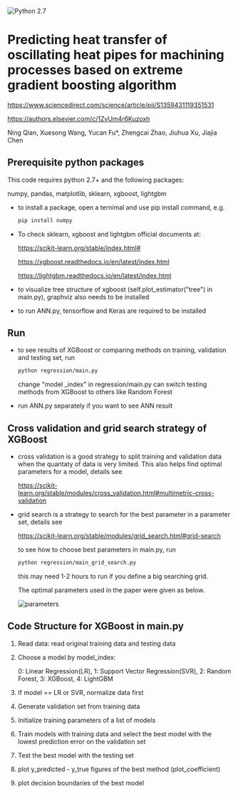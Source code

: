 ![Python 2.7](https://img.shields.io/badge/python-2.7-green.svg)
# Predicting heat transfer of oscillating heat pipes for machining processes based on extreme gradient boosting algorithm
  https://www.sciencedirect.com/science/article/pii/S1359431119351531
  
  https://authors.elsevier.com/c/1ZvUm4r6Kuzoxh
  
Ning Qian, Xuesong Wang, Yucan Fu*, Zhengcai Zhao, Jiuhua Xu, Jiajia Chen
## Prerequisite python packages
This code requires python 2.7+ and the following packages:

numpy, pandas, matplotlib, sklearn, xgboost, lightgbm

* to install a package, open a ternimal and use pip install command, e.g.
  ```bash
  pip install numpy
  ```

* To check sklearn, xgboost and lightgbm official documents at:

  https://scikit-learn.org/stable/index.html#

  https://xgboost.readthedocs.io/en/latest/index.html

  https://lightgbm.readthedocs.io/en/latest/index.html

* to visualize tree structure of xgboost (self.plot_estimator("tree") in main.py), graphviz also needs to be installed

* to run ANN.py, tensorflow and Keras are required to be installed

## Run
* to see results of XGBoost or comparing methods on training, validation and testing set, run 
  ```bash
  python regression/main.py
  ```
   change "model _index" in regression/main.py can switch testing methods from XGBoost to others like Random Forest
   
* run ANN.py separately if you want to see ANN result
 
 
## Cross validation and grid search strategy of XGBoost
* cross validation is a good strategy to split training and validation data when the quantaty of data is very limited.
  This also helps find optimal parameters for a model, details see 
  
  https://scikit-learn.org/stable/modules/cross_validation.html#multimetric-cross-validation 

* grid search is a strategy to search for the best parameter in a parameter set, details see
 
  https://scikit-learn.org/stable/modules/grid_search.html#grid-search

  to see how to choose best parameters in main.py, run
    ```bash
  python regression/main_grid_search.py
  ```
  this may need 1-2 hours to run if you define a big searching grid.
  
  The optimal parameters used in the paper were given as below.
  
  ![parameters](parameters.png)
  
  

## Code Structure for XGBoost in main.py
1. Read data: read original training data and testing data
2. Choose a model by model_index:
  
    0: Linear Regression(LR), 1: Support Vector Regression(SVR), 2: Random Forest, 
     3: XGBoost, 4: LightGBM
3. If model == LR or SVR, normalize data first
4. Generate validation set from training data
5. Initialize training parameters of a list of models
6. Train models with training data and select the best model with the lowest prediction error on the validation set
7. Test the best model with the testing set
8. plot y_predicted - y_true figures of the best method (plot_coefficient)
9. plot decision boundaries of the best model
